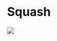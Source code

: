 Squash
====

![](https://cdn.shopify.com/s/files/1/2336/3219/products/shutterstock_77846398eureka2_x850.jpg?v=1554665666)
